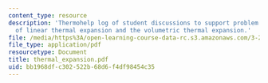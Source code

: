```yaml
---
content_type: resource
description: 'Thermohelp log of student discussions to support problem sets: Derivation
  of linear thermal expansion and the volumetric thermal expansion.'
file: /media/https%3A/open-learning-course-data-rc.s3.amazonaws.com/3-20-materials-at-equilibrium-sma-5111-fall-2003/bb1968dfc302522b68d6f4df98454c35_thermal_expansion.pdf
file_type: application/pdf
resourcetype: Document
title: thermal_expansion.pdf
uid: bb1968df-c302-522b-68d6-f4df98454c35
---
```

